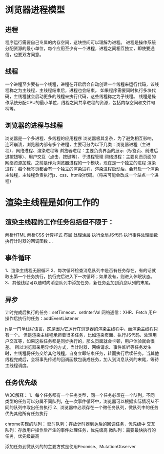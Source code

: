 # 浏览器进程模型
## 进程
程序运行需要自己专属的内存空间，这块空间可以理解为进程。
进程是操作系统分配资源的最小单位，每个应用至少有一个进程，进程之间相互独立，即使要通信，也要双方同意。

## 线程
一个进程至少要有一个线程，进程在开启后会自动创建一个线程来运行代码，该线程称之为主线程，主线程结束后，进程也会结束。
如果程序需要同时执行多块代码，主线程就会启动更多的线程来执行代码，这些线程称之为子线程。
线程是操作系统分配CPU的最小单位，线程之间共享进程的资源，包括内存空间和文件句柄等。

## 浏览器的进程与线程
浏览器是一个多进程、多线程的应用程序
浏览器极其复杂，为了避免相互影响，连环崩溃，浏览器内部有多个进程，主要可分为以下几类：浏览器进程（主进程）、网络进程、渲染进程等
浏览器进程：主要负责界面的展示（标签页、前进后退按钮等）、用户交互（点击、按键等）、子进程管理
网络进程：主要负责页面的网络资源加载，之前是作为浏览器进程的一个模块，现在是一个独立的进程
渲染进程：每个标签页都会有一个独立的渲染进程，渲染进程启动后，会开启一个渲染主线程，主线程负责执行js、css、html的代码。（将来可能会改成一个站点一个进程）

# 渲染主线程是如何工作的
## 渲染主线程的工作任务包括但不限于：
解析HTML
解析CSS
计算样式
布局
处理涂层
执行全局JS代码
执行事件处理函数
执行计时器的回调函数
...

## 事件循环
1、渲染主线程无限循环
2、每次循环检查消息队列中是否有任务存在，有的话就取出第一个任务执行，执行完后进入下一次循环；如果没有，则进入休眠状态。
3、其他线程可以随时向消息队列中添加任务，新任务会加到消息队列的末尾。

## 异步
计时完成后执行的任务：setTimeout、setInterVal
网络通信：XHR、Fetch
用户操作后执行的任务：addEventListener

js是一门单线程语言，这是因为它运行在浏览器的渲染主线程中，而渲染主线程只有一个。
但是渲染主线程承担着很多任务，比如渲染页面、执行JS代码、处理用户交互等，如果这些任务都是同步执行的，那么页面就会卡顿，用户体验就会很差。
所以浏览器采用异步的方式，当计时器、网络请求、事件监听等任务发生时，主线程将任务交给其他线程，自身立即结束任务，转而执行后续任务。当其他线程完成后，会将事先传递的回调函数包装成任务，加入到消息队列的末尾，等待主线程调度。

## 任务优先级
W3C解释：
1、每个任务都有一个任务类型，同一个任务必须在一个队列，不同类型的任务可以分属不同队列，在一次事件循环中，浏览器可以根据实际情况从不同的队列中取出任务执行
2、浏览器中必须存在一个微任务队列，微队列中的任务优先其他所有任务执行

chrome实现的队列：
延时队列：存放计时器到达后的回调任务，优先级中
交互队列：存放用户操作后产生的事件处理任务，优先级高
微队列：需要最快执行的任务，优先级最高

添加任务到微队列的的主要方式是使用Peomise、MutationObserver
